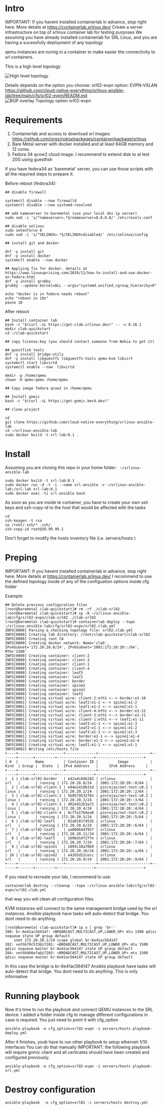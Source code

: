 # Intro
IMPORTANT: If you havent installed containerlab in advance, stop right here. More details at https://containerlab.srlinux.dev/
Create a server infrastructure on top of srlinux container lab for testing purposes
We assuming you have already installed containerlab for SRL Linux, and you are having a sucessfully deployment of any topology

qemu instances are runnig in a container to make easier the connectivity to srl containers.

This is a high level topology

![High level topology](https://www.cloud-native-everything.com/wp-content/uploads/2021/07/srl-srlinux-evpn-bgp-topology.png)

Details depends on the option you choose: 
srl02-evpn option: EVPN-VXLAN https://github.com/cloud-native-everything/srlinux-ansible-lab/tree/main/cfg/srl02-evpn/READM.md
![BGP overlay Topology option srl02-evpn](https://www.cloud-native-everything.com/wp-content/uploads/2021/07/srl-srlinux-evpn-vxlan-k8s-cluster-calico-topology-overlay-BGP.png)


# Requirements

1. Containerlab and access to download srl images: https://github.com/orgs/nokia/packages/container/package/srlinux
2. Bare Metal server with docker installed and at least 64GB memory and 12 cores.
3. Fedora 34 qcow2 cloud image. I recommend to extend disk to at lest 20G using guestfish

If you have fedora34 as 'baremetal' server, you can use those scripts with all the required steps to prepare it:

Before reboot (fedora34):
```
## disable firewall

systemctl disable --now firewalld
systemctl disable --now systemd-resolved

## add nameserver to baremetal (use your local dns ip server)
sudo sed -i 's/^nameserver=.*$/nameserver=8.8.8.8/' /etc/resolv.conf

## disable selinux
sudo setenforce 0
sudo sed -i 's/^SELINUX=.*$/SELINUX=disabled/' /etc/selinux/config

## install git and docker

dnf -y install git
dnf -y install docker
systemctl enable --now docker

## Applying fix for docker. details at https://www.linuxuprising.com/2019/11/how-to-install-and-use-docker-on-fedora.html
dnf -y install grubby
grubby --update-kernel=ALL --args="systemd.unified_cgroup_hierarchy=0"

echo "docker ix in fedora needs reboot"
echo "reboot in 10s"
pause 10
```

After reboot
```
## Install container lab
bash -c "$(curl -sL https://get-clab.srlinux.dev)" -- -v 0.16.1
mkdir clab-quickstart
cd ~/clab-quickstart

## copy license.key (you should contact someone from Nokia to get it)

## guestfish tools
dnf -y install bridge-utils
dnf -y install libguestfs libguestfs-tools qemu-kvm libvirt
systemctl start libvirtd
systemctl enable --now  libvirtd

mkdir -p /home/qemu
chown -R qemu:qemu /home/qemu

## Copy image fedora qcow2 in /home/qemu

## Install gnmic
bash -c "$(curl -sL https://get-gnmic.kmrd.dev)"

## clone project

cd
git clone https://github.com/cloud-native-everything/srlinux-ansible-lab
cd ~/srlinux-ansible-lab
sudo docker build -t srl-lab:0.1 .
```

# Install

Assuming you are cloning this repo in your home folder: ``` ~/srlinux-ansible-lab```

```
sudo docker build -t srl-lab:0.1 .
sudo docker run -d -t -i --name srl-ansible -v ~/srlinux-ansible-lab:/srl-lab srl-lab:0.1
sudo docker exec -ti srl-ansible bash
```

As soon as you are inside te container, you have to create your own ssh keys and ssh-copy-id to the host that would be affected with the tasks

```
cd
ssh-keygen -t rsa
cp /root/.ssh/* .ssh/. 
ssh-copy-id root@10.99.99.1
```

Don't forget to modify the hosts inventory file (i.e. servers/hosts )

# Preping
IMPORTANT: If you havent installed containerlab in advance, stop right here. More details at https://containerlab.srlinux.dev/
I recommend to use the defined topology inside of any of the configuation options inside cfg folder

Example:
```
## Delete previous configuration files
[root@baremetal clab-quickstart]# rm -rf ./clab-srl02
[root@baremetal clab-quickstart]# cp -R ~/srlinux-ansible-lab/cfg/srl02-evpn/clab-srl02 ./clab-srl02
[root@baremetal clab-quickstart]# containerlab deploy --topo ~/srlinux-ansible-lab/cfg/srl02-evpn/srl02.clab.yml
INFO[0000] Parsing & checking topology file: srl02.clab.yml
INFO[0000] Creating lab directory: /root/clab-quickstart/clab-srl02
INFO[0000] Creating root CA
INFO[0000] Creating docker network: Name='clab', IPv4Subnet='172.20.20.0/24', IPv6Subnet='2001:172:20:20::/64', MTU='1500'
INFO[0000] Creating container: client-2
INFO[0000] Creating container: client-3
INFO[0000] Creating container: client-1
INFO[0000] Creating container: client-4
INFO[0000] Creating container: leaf3
INFO[0000] Creating container: leaf1
INFO[0000] Creating container: border
INFO[0000] Creating container: spine2
INFO[0000] Creating container: spine1
INFO[0000] Creating container: leaf2
INFO[0001] Creating virtual wire: client-2:eth1 <--> border:e1-10
INFO[0001] Creating virtual wire: leaf2:e1-2 <--> spine2:e1-2
INFO[0001] Creating virtual wire: leaf1:e1-2 <--> spine2:e1-1
INFO[0001] Creating virtual wire: client-4:eth1 <--> border:e1-12
INFO[0001] Creating virtual wire: client-3:eth1 <--> border:e1-11
INFO[0001] Creating virtual wire: client-1:eth1 <--> leaf1:e1-11
INFO[0001] Creating virtual wire: leaf3:e1-1 <--> spine1:e1-3
INFO[0001] Creating virtual wire: leaf2:e1-1 <--> spine1:e1-2
INFO[0001] Creating virtual wire: leaf3:e1-2 <--> spine2:e1-3
INFO[0001] Creating virtual wire: border:e1-1 <--> spine1:e1-4
INFO[0001] Creating virtual wire: border:e1-2 <--> spine2:e1-4
INFO[0001] Creating virtual wire: leaf1:e1-1 <--> spine1:e1-1
INFO[0002] Writing /etc/hosts file
+----+---------------------+--------------+------------------------+-------+-------+---------+-----------------+----------------------+
| #  |        Name         | Container ID |         Image          | Kind  | Group |  State  |  IPv4 Address   |     IPv6 Address     |
+----+---------------------+--------------+------------------------+-------+-------+---------+-----------------+----------------------+
|  1 | clab-srl02-border   | e42adc8db282 | srlinux                | srl   |       | running | 172.20.20.8/24  | 2001:172:20:20::8/64 |
|  2 | clab-srl02-client-1 | e94e2418b31d | pinrojas/net-test:v0.2 | linux |       | running | 172.20.20.2/24  | 2001:172:20:20::2/64 |
|  3 | clab-srl02-client-2 | 5b9579532f03 | pinrojas/net-test:v0.2 | linux |       | running | 172.20.20.3/24  | 2001:172:20:20::3/64 |
|  4 | clab-srl02-client-3 | d02e912b3a72 | pinrojas/net-test:v0.2 | linux |       | running | 172.20.20.4/24  | 2001:172:20:20::4/64 |
|  5 | clab-srl02-client-4 | 8cffa1764ea0 | pinrojas/net-test:v0.2 | linux |       | running | 172.20.20.5/24  | 2001:172:20:20::5/64 |
|  6 | clab-srl02-leaf1    | 02a0181f4535 | srlinux                | srl   |       | running | 172.20.20.6/24  | 2001:172:20:20::6/64 |
|  7 | clab-srl02-leaf2    | aa06064d7957 | srlinux                | srl   |       | running | 172.20.20.11/24 | 2001:172:20:20::b/64 |
|  8 | clab-srl02-leaf3    | 1696d14f27fe | srlinux                | srl   |       | running | 172.20.20.7/24  | 2001:172:20:20::7/64 |
|  9 | clab-srl02-spine1   | 1093c10a70b9 | srlinux                | srl   |       | running | 172.20.20.10/24 | 2001:172:20:20::a/64 |
| 10 | clab-srl02-spine2   | e4265d22cecc | srlinux                | srl   |       | running | 172.20.20.9/24  | 2001:172:20:20::9/64 |
+----+---------------------+--------------+------------------------+-------+-------+---------+-----------------+----------------------+
```

If you need to recreate your lab, I recommend to use:
```
containerlab destroy --cleanup --topo ~/srlinux-ansible-lab/cfg/srl02-evpn/srl02.clab.yml
```
that way you will clean all configuration files.


KVM instances will connect to the same management bridge used by the srl instances.
Ansible playbook have tasks will auto-detect that bridge. You dont need to do anything.

```
[root@baremetal clab-quickstart]# ip a | grep 'br-'
200: br-6e41ac564147: <BROADCAST,MULTICAST,UP,LOWER_UP> mtu 1500 qdisc noqueue state UP group default
    inet 172.20.20.1/24 scope global br-6e41ac564147
202: vethb70c533@if201: <BROADCAST,MULTICAST,UP,LOWER_UP> mtu 1500 qdisc noqueue master br-6e41ac564147 state UP group default
204: veth6466efa@if203: <BROADCAST,MULTICAST,UP,LOWER_UP> mtu 1500 qdisc noqueue master br-6e41ac564147 state UP group default
```

In this case the bridge is br-6e41ac564147
Ansible playbook have tasks will auto-detect that bridge. You dont need to do anything.
This is only informative

# Running playbook

Now it's time to run the playbook and connect QEMU instances to the SRL device.
I added a folder inside cfg to manage different configurations in case is required. You just need to point it with cfg_option

```
ansible-playbook -e cfg_option=srl02-evpn -i servers/hosts playbook-deploy.yml
```

After it finishes, youb have to run other playbook to setup ethernet-1/10 interfaces
You can do that manually
IMPORTANT: the following playbook  will require gnmic client and all certicates should have been created and configured previously.

```
ansible-playbook -e cfg_option=srl02-evpn -i servers/hosts playbook-srl.yml
```

# Destroy configuration

```
ansible-playbook  -e cfg_option=srl01 -i servers/hosts destroy.yml
```


